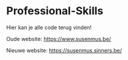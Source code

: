 # Professional-Skills
Hier kan je alle code terug vinden!

Oude website:
https://www.susenmus.be/

Nieuwe website:
https://susenmus.sinners.be/
